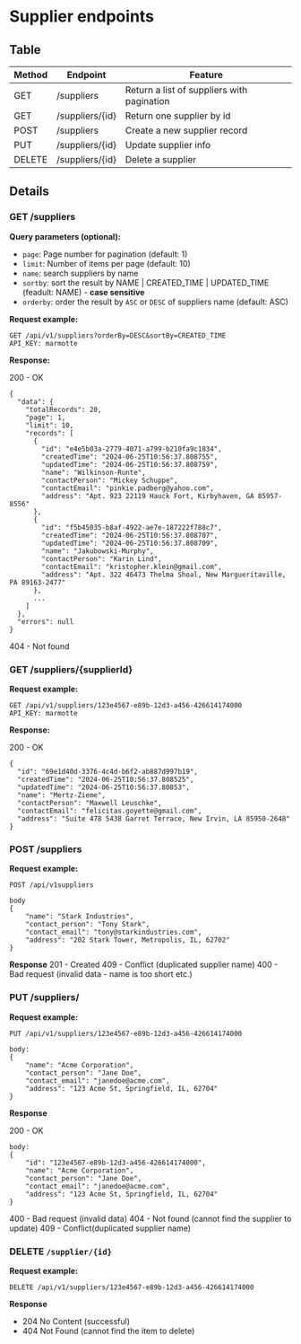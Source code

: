 # Supplier endpoints

## Table

| Method | Endpoint        | Feature                                     |
| ------ | --------------- | ------------------------------------------- |
| GET    | /suppliers      | Return a list of suppliers with pagination |
| GET    | /suppliers/{id} | Return one supplier by id                   |
| POST   | /suppliers      | Create a new supplier record                |
| PUT    | /suppliers/{id} | Update supplier info                        |
| DELETE | /suppliers/{id} | Delete a supplier                           |

## Details

### GET /suppliers

**Query parameters (optional):**

- `page`: Page number for pagination (default: 1)
- `limit`: Number of items per page (default: 10)
- `name`: search suppliers by name
- `sortby`: sort the result by NAME | CREATED_TIME | UPDATED_TIME (feadult: NAME) - **case sensitive**
- `orderby`: order the result by `ASC` or `DESC` of suppliers name (default: ASC)

**Request example:**

```
GET /api/v1/suppliers?orderBy=DESC&sortBy=CREATED_TIME
API_KEY: marmotte
```

**Response:**

200 - OK

```
{
  "data": {
    "totalRecords": 20,
    "page": 1,
    "limit": 10,
    "records": [
      {
        "id": "e4e5b03a-2779-4071-a799-b210fa9c1834",
        "createdTime": "2024-06-25T10:56:37.808755",
        "updatedTime": "2024-06-25T10:56:37.808759",
        "name": "Wilkinson-Runte",
        "contactPerson": "Mickey Schuppe",
        "contactEmail": "pinkie.padberg@yahoo.com",
        "address": "Apt. 923 22119 Hauck Fort, Kirbyhaven, GA 85957-8556"
      },
      {
        "id": "f5b45035-b8af-4922-ae7e-187222f788c7",
        "createdTime": "2024-06-25T10:56:37.808707",
        "updatedTime": "2024-06-25T10:56:37.808709",
        "name": "Jakubowski-Murphy",
        "contactPerson": "Karin Lind",
        "contactEmail": "kristopher.klein@gmail.com",
        "address": "Apt. 322 46473 Thelma Shoal, New Margueritaville, PA 89163-2477"
      },
      ... 
    ]
  },
  "errors": null
}
```

404 - Not found

### GET /suppliers/{supplierId}

**Request example:**

```
GET /api/v1/suppliers/123e4567-e89b-12d3-a456-426614174000
API_KEY: marmotte
```

**Response:**

200 - OK

```
{
  "id": "69e1d40d-3376-4c4d-b6f2-ab887d997b19",
  "createdTime": "2024-06-25T10:56:37.808525",
  "updatedTime": "2024-06-25T10:56:37.80853",
  "name": "Mertz-Zieme",
  "contactPerson": "Maxwell Leuschke",
  "contactEmail": "felicitas.goyette@gmail.com",
  "address": "Suite 478 5438 Garret Terrace, New Irvin, LA 85950-2648"
}

```

### POST /suppliers

**Request example:**

```
POST /api/v1suppliers

body
{
    "name": "Stark Industries",
    "contact_person": "Tony Stark",
    "contact_email": "tony@starkindustries.com",
    "address": "202 Stark Tower, Metropolis, IL, 62702"
}
```

**Response**
201 - Created
409 - Conflict (duplicated supplier name)
400 - Bad request (invalid data - name is too short etc.)

### PUT /suppliers/

**Request example:**

```
PUT /api/v1/suppliers/123e4567-e89b-12d3-a456-426614174000

body:
{
	"name": "Acme Corporation",
    "contact_person": "Jane Doe",
    "contact_email": "janedoe@acme.com",
    "address": "123 Acme St, Springfield, IL, 62704"
}
```

**Response**

200 - OK

```
body:
{
	"id": "123e4567-e89b-12d3-a456-426614174000",
	"name": "Acme Corporation",
    "contact_person": "Jane Doe",
    "contact_email": "janedoe@acme.com",
    "address": "123 Acme St, Springfield, IL, 62704"
}
```

400 - Bad request (invalid data)
404 - Not found (cannot find the supplier to update)
409 - Conflict(duplicated supplier name)

### DELETE `/supplier/{id}`

**Request example:**

```
DELETE /api/v1/suppliers/123e4567-e89b-12d3-a456-426614174000
```

**Response**

- 204 No Content (successful)
- 404 Not Found (cannot find the item to delete)
